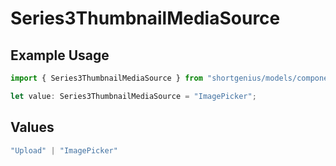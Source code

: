 # Series3ThumbnailMediaSource

## Example Usage

```typescript
import { Series3ThumbnailMediaSource } from "shortgenius/models/components";

let value: Series3ThumbnailMediaSource = "ImagePicker";
```

## Values

```typescript
"Upload" | "ImagePicker"
```
